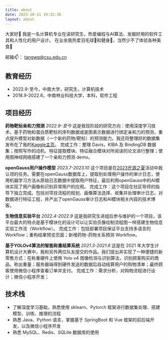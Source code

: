 ```yaml
---
title: about
date: 2023-10-31 19:32:36
layout: about
---
```


大家好🤗
我是一名计算机专业在读研究生，热爱编程与AI算法、发掘好用的软件工具和人性化的用户设计。
在业余我热爱羽毛球🏸和健身💪，当然少不了体验各种美食🤩

邮箱📫： tangwg@csu.edu.cn
<!-- [Github](https://github.com/Chris-Tang6/)
[Kaggle](https://www.kaggle.com/christang0002) -->

## 教育经历
- 2022.9-至今，中南大学，研究生，计算机技术
- 2018.9-2022.6，中南林业科技大学，本科，软件工程

## 项目经历
**药物靶标亲和力预测**
*2022.9-至今*
这是我现阶段的研究方向：使用深度学习技术，基于药物和蛋白质靶标的序列数据或是图表示数据进行绑定亲和力的预测，重点提升模型对新数据（一个新的药物/靶标）的预测能力。我还将整理好的数据集发布在了我的[Kaggle主页](https://www.kaggle.com/christang0002/datasets)。
完成工作：整理 Davis，KIBA 及 BindingDB 数据集；按照写作的动机、特征提取模块、特征融合模块对所阅读的论文进行整理；使用图神经网络搭建了一个亲和力预测 demo。

**openGauss用户操作模型**
*2023.7-2023.10*
这个项目是在[2023开源之夏](https://summer-ospp.ac.cn/org/prodetail/23c9e0541?lang=zh&list=pro)活动中我认领的任务。需要在openGauss数据库上，提取别处理用户操作的审计日志，使用机器学习方法从原始日志数据中提取用户特征，最后利用openGauss中的AI模块实现了用户画像和识别异常用户的应用。
完成工作：这个项目在社区导师的指导下独立完成。包括对项目流程的规划、画像算法选择、收集并处理审计日志，对数据进行特征工程，并产出了openGauss审计日志和AI模块相关内容的技术博客。

**生物信息实验平台**
*2022.4-2022.9*
这是我研究生进组后参与维护的一个项目，该平台最大的特点是基于模块化的设计可以让实验员像绘制流程图一样搭建生物信息实验工作流（Workflow）。
完成工作：包括部署项目保证平台支持多语言的 Workflow；重构结果预览页面；新增药物-药物关系预测 Workflow。

**基于YOLOv4算法的智能称重结算系统**
*2021.3-2021.6*
这是在 2021 年大学生计算机设计大赛中，我和另外两位队友提交的作品。我们提出并实现了一种便捷的新零售方式：在称重硬件上使用 Yolo v4 图像检测与识别算法，识别顾客购买的商品，称出重量；服务器端得到硬件发送的数据后自动结算用户的购物清单；最终顾客使用微信小程序查看订单并支付。
完成工作：需求分析，对购物流程进行设计；微信小程序开发；

## 技术栈
- 了解深度学习基础，熟悉使用 sklearn、Pytorch 框架进行数据集处理、搭建模型、训练、推理的流程
- 熟悉 Java、Python 语言，掌握基于 SpringBoot 和 Vue 框架的前后端开发，以及微信小程序开发
- 熟悉 MySQL、Redis、SQLite 数据库的使用

